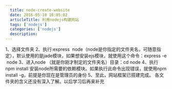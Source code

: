 ```yaml
---
  title: node-create-website
  date: 2016-05-10 16:05:02
  articleTitle: 利用nodejs构建网站
  tags: ['nodejs']
  categories: ['nodejs']
  description:
---
```



1、选择文件夹
2、执行:express  node（node是你指定的文件夹名，可随意指定），默认使用的是jade模块，如果想安装ejs模块，就使用这个命令：express -e  node
3、进入node （就是你刚才制定的文件夹名）目录：cd node
4、执行 npm install 安装node所需要的依赖模块。如果执行此命令出现错误，就使用npm install -g，前提是你现在是管理员的身份
5、至此，网站框架已搭建完成。
各文件夹的含义还没有深入了解。以后学习后再来补充


